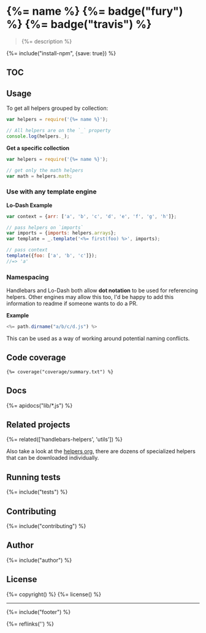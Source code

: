 # {%= name %} {%= badge("fury") %} {%= badge("travis") %}

> {%= description %}

{%= include("install-npm", {save: true}) %}

## TOC

<!-- toc -->

## Usage

To get all helpers grouped by collection:

```js
var helpers = require('{%= name %}');

// All helpers are on the `_` property
console.log(helpers._);
```

**Get a specific collection**

```js
var helpers = require('{%= name %}');

// get only the math helpers
var math = helpers.math;
```

### Use with any template engine

**Lo-Dash Example**

```js
var context = {arr: ['a', 'b', 'c', 'd', 'e', 'f', 'g', 'h']};

// pass helpers on `imports`
var imports = {imports: helpers.arrays};
var template = _.template('<%= first(foo) %>', imports);

// pass context
template({foo: ['a', 'b', 'c']});
//=> 'a'
```

### Namespacing 

Handlebars and Lo-Dash both allow **dot notation** to be used for referencing helpers. Other engines may allow this too, I'd be happy to add this information to readme if someone wants to do a PR.

**Example**

```js
<%= path.dirname("a/b/c/d.js") %>
```

This can be used as a way of working around potential naming conflicts. 


## Code coverage

```
{%= coverage("coverage/summary.txt") %}
```

## Docs
{%= apidocs("lib/*.js") %}

## Related projects
{%= related(['handlebars-helpers', 'utils']) %}

Also take a look at the [helpers org](https://github.com/helpers), there are dozens of specialized helpers that can be downloaded individually.

## Running tests
{%= include("tests") %}

## Contributing
{%= include("contributing") %}

## Author
{%= include("author") %}

## License
{%= copyright() %}
{%= license() %}

***

{%= include("footer") %}

[assemble]: https://github.com/assemble/assemble
[api-toc]: https://github.com/jonschlinkert/api-toc
[verb]: https://github.com/assemble/verb
[template]: https://github.com/jonschlinkert/template
[word-wrap]: https://github.com/jonschlinkert/word-wrap
[helper-concat]: https://github.com/helpers/helper-concat
[path]: https://nodejs.org/api/path.html

{%= reflinks('') %}
